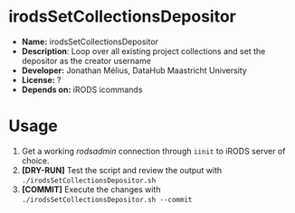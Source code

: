 # irodsSetCollectionsDepositor

* **Name:** irodsSetCollectionsDepositor
* **Description**: Loop over all existing project collections and set the depositor as the creator username
* **Developer:** Jonathan Mélius, DataHub Maastricht University
* **License:** ?
* **Depends on:** iRODS icommands


# Usage
1. Get a working _rodsadmin_ connection through `iinit` to iRODS server of choice.
2. **[DRY-RUN]** Test the script and review the output with
    `./irodsSetCollectionsDepositor.sh`
3. **[COMMIT]** Execute the changes with
    `./irodsSetCollectionsDepositor.sh --commit`
